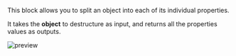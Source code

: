 This block allows you to split an object into each of its individual properties.

It takes the **object** to destructure as input, and returns all the properties values as outputs.

![preview](/images/expressions/destructureObject-en.png)